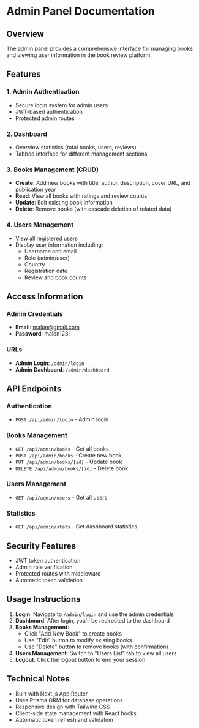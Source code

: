 # Admin Panel Documentation

## Overview
The admin panel provides a comprehensive interface for managing books and viewing user information in the book review platform.

## Features

### 1. Admin Authentication
- Secure login system for admin users
- JWT-based authentication
- Protected admin routes

### 2. Dashboard
- Overview statistics (total books, users, reviews)
- Tabbed interface for different management sections

### 3. Books Management (CRUD)
- **Create**: Add new books with title, author, description, cover URL, and publication year
- **Read**: View all books with ratings and review counts
- **Update**: Edit existing book information
- **Delete**: Remove books (with cascade deletion of related data)

### 4. Users Management
- View all registered users
- Display user information including:
  - Username and email
  - Role (admin/user)
  - Country
  - Registration date
  - Review and book counts

## Access Information

### Admin Credentials
- **Email**: malon@gmail.com
- **Password**: malon123!

### URLs
- **Admin Login**: `/admin/login`
- **Admin Dashboard**: `/admin/dashboard`

## API Endpoints

### Authentication
- `POST /api/admin/login` - Admin login

### Books Management
- `GET /api/admin/books` - Get all books
- `POST /api/admin/books` - Create new book
- `PUT /api/admin/books/[id]` - Update book
- `DELETE /api/admin/books/[id]` - Delete book

### Users Management
- `GET /api/admin/users` - Get all users

### Statistics
- `GET /api/admin/stats` - Get dashboard statistics

## Security Features
- JWT token authentication
- Admin role verification
- Protected routes with middleware
- Automatic token validation

## Usage Instructions

1. **Login**: Navigate to `/admin/login` and use the admin credentials
2. **Dashboard**: After login, you'll be redirected to the dashboard
3. **Books Management**: 
   - Click "Add New Book" to create books
   - Use "Edit" button to modify existing books
   - Use "Delete" button to remove books (with confirmation)
4. **Users Management**: Switch to "Users List" tab to view all users
5. **Logout**: Click the logout button to end your session

## Technical Notes
- Built with Next.js App Router
- Uses Prisma ORM for database operations
- Responsive design with Tailwind CSS
- Client-side state management with React hooks
- Automatic token refresh and validation